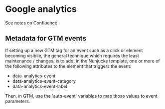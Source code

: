 # Google analytics

See [notes on Confluence](https://dsdmoj.atlassian.net/wiki/spaces/MRD/pages/4219174923/Product+analytics)

## Metadata for GTM events

If setting up a new GTM tag for an event such as a click or element becoming visibile, the general technique which requires the least maintenance / changes, is to add, in the Nunjucks template, one or more of the following attributes to the element that triggers the event:
- data-analytics-event 
- data-analytics-event-category
- data-analytics-event-label

Then, in GTM, use the 'auto-event' variables to map those values to event parameters.